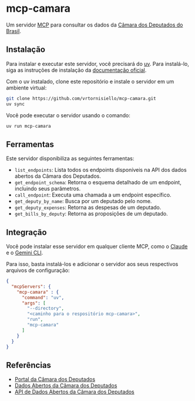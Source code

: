 # mcp-camara

Um servidor [MCP](https://modelcontextprotocol.io/docs/getting-started/intro) para consultar os dados da [Câmara dos Deputados do Brasil](https://www.camara.leg.br/).

## Instalação

Para instalar e executar este servidor, você precisará do [uv](https://docs.astral.sh/uv/). Para instalá-lo, siga as instruções de instalação da [documentação oficial](https://docs.astral.sh/uv/getting-started/installation/).

Com o uv instalado, clone este repositório e instale o servidor em um ambiente virtual:
```bash
git clone https://github.com/vrtornisiello/mcp-camara.git
uv sync
```

Você pode executar o servidor usando o comando:
```bash
uv run mcp-camara
```

## Ferramentas

Este servidor disponibiliza as seguintes ferramentas:

- `list_endpoints`: Lista todos os endpoints disponíveis na API dos dados abertos da Câmara dos Deputados.
- `get_endpoint_schema`: Retorna o esquema detalhado de um endpoint, incluindo seus parâmetros.
- `call_endpoint`: Executa uma chamada a um endpoint específico.
- `get_deputy_by_name`: Busca por um deputado pelo nome.
- `get_deputy_expenses`: Retorna as despesas de um deputado.
- `get_bills_by_deputy`: Retorna as proposições de um deputado.

## Integração

Você pode instalar esse servidor em qualquer cliente MCP, como o [Claude](https://claude.ai/download) e o [Gemini CLI](https://github.com/google-gemini/gemini-cli).

Para isso, basta instalá-los e adicionar o servidor aos seus respectivos arquivos de configuração:

```json
{
  "mcpServers": {
    "mcp-camara" : {
      "command": "uv",
      "args": [
        "--directory",
        "<caminho para o respositório mcp-camara>",
        "run",
        "mcp-camara"
      ]
    }
  }
}
```

## Referências
- [Portal da Câmara dos Deputados](https://www.camara.leg.br/)
- [Dados Abertos da Câmara dos Deputados](https://dadosabertos.camara.leg.br/)
- [API de Dados Abertos da Câmara dos Deputados](https://dadosabertos.camara.leg.br/swagger/api.html)
